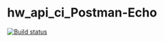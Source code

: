 # hw_api_ci_Postman-Echo
[![Build status](https://ci.appveyor.com/api/projects/status/t30v2hso5o1xanhu?svg=true)](https://ci.appveyor.com/project/LSOrlova/hw-api-ci-postman-echo)
